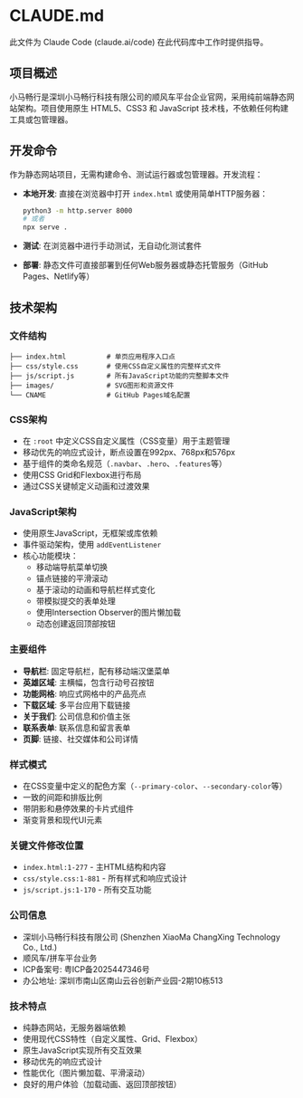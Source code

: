 # CLAUDE.md

此文件为 Claude Code (claude.ai/code) 在此代码库中工作时提供指导。

## 项目概述

小马畅行是深圳小马畅行科技有限公司的顺风车平台企业官网，采用纯前端静态网站架构。项目使用原生 HTML5、CSS3 和 JavaScript 技术栈，不依赖任何构建工具或包管理器。

## 开发命令

作为静态网站项目，无需构建命令、测试运行器或包管理器。开发流程：

- **本地开发**: 直接在浏览器中打开 `index.html` 或使用简单HTTP服务器：
  ```bash
  python3 -m http.server 8000
  # 或者
  npx serve .
  ```

- **测试**: 在浏览器中进行手动测试，无自动化测试套件

- **部署**: 静态文件可直接部署到任何Web服务器或静态托管服务（GitHub Pages、Netlify等）

## 技术架构

### 文件结构
```
├── index.html          # 单页应用程序入口点
├── css/style.css       # 使用CSS自定义属性的完整样式文件
├── js/script.js        # 所有JavaScript功能的完整脚本文件
├── images/             # SVG图形和资源文件
└── CNAME               # GitHub Pages域名配置
```

### CSS架构
- 在 `:root` 中定义CSS自定义属性（CSS变量）用于主题管理
- 移动优先的响应式设计，断点设置在992px、768px和576px
- 基于组件的类命名规范（`.navbar`、`.hero`、`.features`等）
- 使用CSS Grid和Flexbox进行布局
- 通过CSS关键帧定义动画和过渡效果

### JavaScript架构
- 使用原生JavaScript，无框架或库依赖
- 事件驱动架构，使用 `addEventListener`
- 核心功能模块：
  - 移动端导航菜单切换
  - 锚点链接的平滑滚动
  - 基于滚动的动画和导航栏样式变化
  - 带模拟提交的表单处理
  - 使用Intersection Observer的图片懒加载
  - 动态创建返回顶部按钮

### 主要组件
- **导航栏**: 固定导航栏，配有移动端汉堡菜单
- **英雄区域**: 主横幅，包含行动号召按钮
- **功能网格**: 响应式网格中的产品亮点
- **下载区域**: 多平台应用下载链接
- **关于我们**: 公司信息和价值主张
- **联系表单**: 联系信息和留言表单
- **页脚**: 链接、社交媒体和公司详情

### 样式模式
- 在CSS变量中定义的配色方案（`--primary-color`、`--secondary-color`等）
- 一致的间距和排版比例
- 带阴影和悬停效果的卡片式组件
- 渐变背景和现代UI元素

### 关键文件修改位置
- `index.html:1-277` - 主HTML结构和内容
- `css/style.css:1-881` - 所有样式和响应式设计
- `js/script.js:1-170` - 所有交互功能

### 公司信息
- 深圳小马畅行科技有限公司 (Shenzhen XiaoMa ChangXing Technology Co., Ltd.)
- 顺风车/拼车平台业务
- ICP备案号: 粤ICP备2025447346号
- 办公地址: 深圳市南山区南山云谷创新产业园-2期10栋513

### 技术特点
- 纯静态网站，无服务器端依赖
- 使用现代CSS特性（自定义属性、Grid、Flexbox）
- 原生JavaScript实现所有交互效果
- 移动优先的响应式设计
- 性能优化（图片懒加载、平滑滚动）
- 良好的用户体验（加载动画、返回顶部按钮）